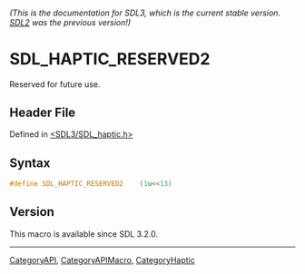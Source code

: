 ###### (This is the documentation for SDL3, which is the current stable version. [SDL2](https://wiki.libsdl.org/SDL2/) was the previous version!)
# SDL_HAPTIC_RESERVED2

Reserved for future use.

## Header File

Defined in [<SDL3/SDL_haptic.h>](https://github.com/libsdl-org/SDL/blob/main/include/SDL3/SDL_haptic.h)

## Syntax

```c
#define SDL_HAPTIC_RESERVED2    (1u<<13)
```

## Version

This macro is available since SDL 3.2.0.

----
[CategoryAPI](CategoryAPI), [CategoryAPIMacro](CategoryAPIMacro), [CategoryHaptic](CategoryHaptic)

